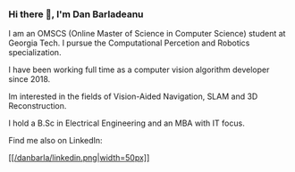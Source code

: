 ### Hi there 👋, I'm Dan Barladeanu

I am an OMSCS (Online Master of Science in Computer Science) student at Georgia Tech.
I pursue the Computational Percetion and Robotics specialization.

I have been working full time as a computer vision algorithm developer since 2018.

Im interested in the fields of Vision-Aided Navigation, SLAM and 3D Reconstruction.

I hold a B.Sc in Electrical Engineering and an MBA with IT focus. 

Find me also on LinkedIn:

[[[/danbarla/linkedin.png|width=50px]]][1]

[1]: https://www.linkedin.com/in/dan-barladeanu-815594151/



<!--
**danbarla/danbarla** is a ✨ _special_ ✨ repository because its `README.md` (this file) appears on your GitHub profile.

Here are some ideas to get you started:

- 🔭 I’m currently working on ...
- 🌱 I’m currently learning ...
- 👯 I’m looking to collaborate on ...
- 🤔 I’m looking for help with ...
- 💬 Ask me about ...
- 📫 How to reach me: ...
- 😄 Pronouns: ...
- ⚡ Fun fact: ...
-->
